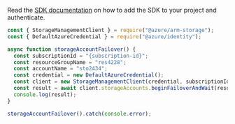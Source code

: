 Read the [SDK documentation](https://github.com/Azure/azure-sdk-for-js/blob/%40azure%2Farm-storage_17.2.0/sdk/storage/arm-storage/README.md) on how to add the SDK to your project and authenticate.

```javascript
const { StorageManagementClient } = require("@azure/arm-storage");
const { DefaultAzureCredential } = require("@azure/identity");

async function storageAccountFailover() {
  const subscriptionId = "{subscription-id}";
  const resourceGroupName = "res4228";
  const accountName = "sto2434";
  const credential = new DefaultAzureCredential();
  const client = new StorageManagementClient(credential, subscriptionId);
  const result = await client.storageAccounts.beginFailoverAndWait(resourceGroupName, accountName);
  console.log(result);
}

storageAccountFailover().catch(console.error);
```
